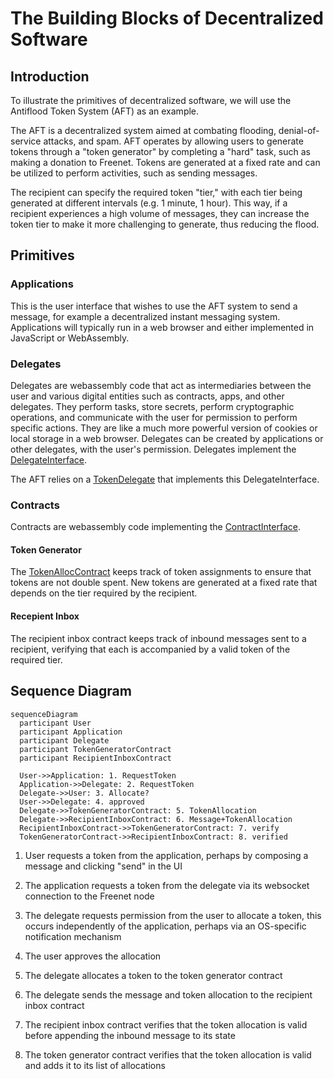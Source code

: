 # The Building Blocks of Decentralized Software

## Introduction

To illustrate the primitives of decentralized software, we will use the
Antiflood Token System (AFT) as an example.

The AFT is a decentralized system aimed at combating flooding,
denial-of-service attacks, and spam. AFT operates by allowing users to generate
tokens through a "token generator" by completing a "hard" task, such as making
a donation to Freenet. Tokens are generated at a fixed rate and can be utilized
to perform activities, such as sending messages.

The recipient can specify the required token "tier," with each tier being
generated at different intervals (e.g. 1 minute, 1 hour). This way, if a
recipient experiences a high volume of messages, they can increase the token
tier to make it more challenging to generate, thus reducing the flood.

## Primitives

### Applications

This is the user interface that wishes to use the AFT system to send a message,
for example a decentralized instant messaging system. Applications will
typically run in a web browser and either implemented in JavaScript or
WebAssembly.

### Delegates

Delegates are webassembly code that act as intermediaries between the user and
various digital entities such as contracts, apps, and other delegates. They
perform tasks, store secrets, perform cryptographic operations, and communicate
with the user for permission to perform specific actions. They are like a much
more powerful version of cookies or local storage in a web browser. Delegates
can be created by applications or other delegates, with the user's permission.
Delegates implement the
[DelegateInterface](https://github.com/freenet/locutus/blob/f1c8075e173f171c17ffa8d08803b2c9aea4ddf3/crates/locutus-stdlib/src/component_interface.rs#L121).

The AFT relies on a
[TokenDelegate](https://github.com/freenet/locutus/blob/f1c8075e173f171c17ffa8d08803b2c9aea4ddf3/modules/antiflood-tokens/components/token-generator/src/lib.rs#L17)
that implements this DelegateInterface.

### Contracts

Contracts are webassembly code implementing the
[ContractInterface](https://github.com/freenet/locutus/blob/f1c8075e173f171c17ffa8d08803b2c9aea4ddf3/modules/antiflood-tokens/contracts/token-allocation-record/src/lib.rs#L10).

#### Token Generator

The
[TokenAllocContract](https://github.com/freenet/locutus/blob/f1c8075e173f171c17ffa8d08803b2c9aea4ddf3/modules/antiflood-tokens/contracts/token-allocation-record/src/lib.rs#L10)
keeps track of token assignments to ensure that tokens are not double spent.
New tokens are generated at a fixed rate that depends on the tier required by
the recipient.

#### Recepient Inbox

The recipient inbox contract keeps track of inbound messages sent to a
recipient, verifying that each is accompanied by a valid token of the required
tier.

## Sequence Diagram

```mermaid
sequenceDiagram
  participant User
  participant Application
  participant Delegate
  participant TokenGeneratorContract
  participant RecipientInboxContract

  User->>Application: 1. RequestToken
  Application->>Delegate: 2. RequestToken
  Delegate->>User: 3. Allocate?
  User->>Delegate: 4. approved
  Delegate->>TokenGeneratorContract: 5. TokenAllocation
  Delegate->>RecipientInboxContract: 6. Message+TokenAllocation
  RecipientInboxContract->>TokenGeneratorContract: 7. verify
  TokenGeneratorContract->>RecipientInboxContract: 8. verified
```

1. User requests a token from the application, perhaps by composing a message
   and clicking "send" in the UI

2. The application requests a token from the delegate via its websocket
   connection to the Freenet node

3. The delegate requests permission from the user to allocate a token, this
   occurs independently of the application, perhaps via an OS-specific
   notification mechanism

4. The user approves the allocation

5. The delegate allocates a token to the token generator contract

6. The delegate sends the message and token allocation to the recipient inbox
   contract

7. The recipient inbox contract verifies that the token allocation is valid
   before appending the inbound message to its state

8. The token generator contract verifies that the token allocation is valid and
   adds it to its list of allocations